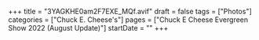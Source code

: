 +++
title = "3YAGKHE0am2F7EXE_MQf.avif"
draft = false
tags = ["Photos"]
categories = ["Chuck E. Cheese's"]
pages = ["Chuck E Cheese Evergreen Show 2022 (August Update)"]
startDate = ""
+++
